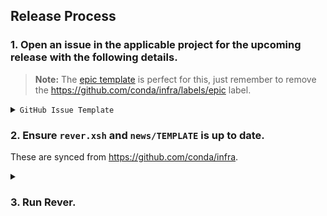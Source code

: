 <!-- These docs are updated and synced from https://github.com/conda/infra -->

## Release Process

[epic template]: issues/new?assignees=&labels=epic&template=epic.yml
[rever docs]: https://regro.github.io/rever-docs
[compare]: compare
[release notes]: releases/new

### 1. Open an issue in the applicable project for the upcoming release with the following details.

> **Note:**
> The [epic template][epic template] is perfect for this, just remember to remove the https://github.com/conda/infra/labels/epic label.

<details>
<summary><code>GitHub Issue Template</code></summary>

```markdown
### Summary

Placeholder for `conda 22.9.0` release.

### Tasks

[milestone]: https://github.com/conda/conda/milestone/56
[releases]: https://github.com/conda/conda/releases
[main]: https://github.com/AnacondaRecipes/conda-feedstock
[conda-forge]: https://github.com/conda-forge/conda-feedstock

- [ ] [Complete outstanding PRs][milestone]
- [ ] Create release PR
    - See release process https://github.com/conda/infra/issues/541
- [ ] [Publish Release][releases]
- [ ] Create/update `22.9.x` branch
- [ ] Feedstocks
    - [ ] Bump version [Anaconda's main][main]
    - [ ] Bump version [conda-forge][conda-forge]
    - Link any other feedstock PRs that are necessary
- [ ] Handoff to the Anaconda packaging team
- [ ] Announce release
    - [ ] Slack
    - [ ] Twitter
```

</details>


### 2. Ensure `rever.xsh` and `news/TEMPLATE` is up to date.

These are synced from https://github.com/conda/infra.

<details>
<summary><h3>3. Run Rever.</h3></summary>

Currently, there are only 2 activities we use rever for, (1) aggregating the authors and (2) updating the changelog. Aggregating the authors can be an error-prone process and also suffers from builtin race conditions (i.e. to generate an updated `.authors.yml` we need an updated `.mailmap` but to have an updated `.mailmap` we need an updated `.authors.yml`). This is why the following steps are very heavy-handed (and potentially repetitive) in running rever commands, undoing commits, squashing/reordering commits, etc.

1. Install [`rever`][rever docs] and activate the environment:

    ```bash
    $ conda create -n rever conda-forge::rever
    $ conda activate rever
    (rever) $
    ```

2. Clone and `cd` into the repository if you haven't done so already:

    ```bash
    (rever) $ git clone git@github.com:conda/conda.git
    (rever) $ cd conda
    ```

2. Create a release branch:

    ```bash
    (rever) $ git checkout -b release-22.9.0
    ```

2. Run `rever --activities authors`:

    > **Note:**
    > Include `--force` when re-running any rever commands for the same `<VERSION>`, otherwise, rever will skip the activity and no changes will be made (i.e., rever remembers if an activity has been run for a given version).

    ```bash
    (rever) $ rever --activities authors <VERSION> [--force]
    ```

    - If rever finds that any of the authors are not correctly represented in `.authors.yml` it will produce an error, if the author that the error pertains to is:
        - **a new contributor**: the snippet suggested by rever should be added to the `.authors.yml` file.
        - **an existing contributor**, a result of using a new name/email combo: find the existing author in `.authors.yml` and add the new name/email combo to that author's `aliases` and `alterative_emails`.

    - Once you have successfully run `rever --activities authors` with no errors, review the commit made by rever. This commit will contain updates to one or more of the author files (`.authors.yml`, `.mailmap`, and `AUTHORS.md`). Due to the race condition between `.authors.yml` and `.mailmap` we want to extract changes made to any of the following keys in `.authors.yml` and commit them separately from the other changes in the rever commit:
        -  `name`
        -  `email`
        -  `github`
        -  `aliases`
        -  `alternate_emails`

      Other keys (e.g., `num_commits` and `first_commit`) do not need to be included in this separate commit as they will be overwritten by rever.

    - Here's a sample run where we undo the commit made by revert in order to commit the changes to `.authors.yml` separately:

        ```bash
        (rever) $ rever --activities authors 22.9.0 --force

        # changes were made to .authors.yml as per the prior bullet
        (rever) $ git diff --name-only HEAD HEAD~1
        .authors.yml
        .mailmap
        AUTHORS.md

        # undo commit
        (rever) $ git reset HEAD~1 --soft

        # undo changes made to everything except .authors.yml
        (rever) $ git restore .mailmap AUTHORS.md
        ```

    - Commit these changes to `.authors.yml`:

        ```bash
        (rever) $ git add .
        (rever) $ git commit -m "Updated .authors.yml"
        ```

    - Rerun `rever --activities authors` and finally check that your `.mailmap` is correct by running:

        ```bash
        git shortlog -se
        ```

      Compare this list with `AUTHORS.md`, if they have any discrepancies, additional modifications to `.authors.yml` is needed, so repeat the above steps as needed.

    - Once you are pleased with how the author files we want to undo the revert commit and commit the `.mailmap` changes separately:

        ```bash
        # undo commit (but preserve changes)
        (rever) $ git reset --soft HEAD~1

        # undo changes made to everything except .mailmap
        (rever) $ git restore .authors.yml AUTHORS.md
        ```

    - Commit these changes to `.mailmap`:

        ```bash
        (rever) $ git add .
        (rever) $ git commit -m "Updated .mailmap"
        ```

    - Continue repeating the above processes until the `.authors.yml` and `.mailmap` are corrected to your liking. After completing this, you will have at most two commits on your release branch:

        ```bash
        (rever) $ git cherry -v main
        + 86957814cf235879498ed7806029b8ff5f400034 Updated .authors.yml
        + 3ec7491f2f58494a62f1491987d66f499f8113ad Updated .mailmap
        ```


4. Review news snippets (ensure they are all using the correct Markdown format, **not** reStructuredTest) and add additional snippets for undocumented PRs/changes as necessary.

    > **Note:**
    > We've found it useful to name news snippets with the following format: `<PR #>-<DESCRIPTIVE SLUG>`.
    >
    > We've also found that we like to include the PR #s inline with the text itself, e.g.:
    >
    > ```markdown
    > ### Enhancements
    >
    > * Add `win-arm64` as a known platform (subdir). (#11778)
    > ```

    - I find it helpful to use [GitHub's compare view][compare] to review what changes are to be included in this release.

    - Add a new news snippet for any PRs of importance that are missing.

    - Commit these changes to news snippets:

        ```bash
        (rever) $ git add .
        (rever) $ git commit -m "Updated news"
        ```

    - After completing this, you will have at most three commits on your release branch:

        ```bash
        (rever) $ git cherry -v main
        + 86957814cf235879498ed7806029b8ff5f400034 Updated .authors.yml
        + 3ec7491f2f58494a62f1491987d66f499f8113ad Updated .mailmap
        + 432a9e1b41a3dec8f95a7556632f9a93fdf029fd Updated news
        ```

5. Run `rever --activities changelog`:

    > **Note:**
    > This has previously been a notoriously fickle step (likely due to incorrect regex patterns in the `rever.xsh` config file and missing `github` keys in `.authors.yml`) so beware of potential hiccups. If this fails, it's highly likely to be an innocent issue.

    ```bash
    (rever) $ rever --activities changelog <VERSION> [--force]
    ```

    - Any necessary modifications to `.authors.yml`, `.mailmap`, or the news snippets themselves should be amended to the previous commits.

    - Once you have successfully run `rever --activities changelog` with no errors simply revert the last commit:

        ```bash
        # undo commit (and discard changes)
        (rever) $ git reset --hard HEAD~1
        ```

    - After completing this, you will have at most three commits on your release branch:

        ```bash
        (rever) $ git cherry -v main
        + 86957814cf235879498ed7806029b8ff5f400034 Updated .authors.yml
        + 3ec7491f2f58494a62f1491987d66f499f8113ad Updated .mailmap
        + 432a9e1b41a3dec8f95a7556632f9a93fdf029fd Updated news
        ```

6. Now that we have successfully run the activities separately, we wish to run both together. This will ensure that the contributor list, a side-effect of the authors activity, is included in the changelog activity.

    ```bash
    (rever) $ rever <VERSION> [--force]
    ```

    - After completing this, you will have at most five commits on your release branch:

        ```bash
        (rever) $ git cherry -v main
        + 86957814cf235879498ed7806029b8ff5f400034 Updated .authors.yml
        + 3ec7491f2f58494a62f1491987d66f499f8113ad Updated .mailmap
        + 432a9e1b41a3dec8f95a7556632f9a93fdf029fd Updated news
        + a5c0db938893d2c12cab12a1f7eb3e646ed80373 Updated authorship for 22.9.0
        + 5e95169d0df4bcdc2da9a6ba4a2561d90e49f75d Updated CHANGELOG for 22.9.0
        ```

7. Since rever does not include stats on first-time contributors, we will need to add this manually.

    - Use [GitHub's auto-generated release notes][release notes] to get a list of all new contributors (and their first PR) and manually update the contributor list in `CHANGELOG.md`.

    - Commit these final changes:

        ```bash
        (rever) $ git add .
        (rever) $ git commit -m "Added first contributions"
        ```

    - After completing this, you will have at most six commits on your release branch:

        ```bash
        (rever) $ git cherry -v main
        + 86957814cf235879498ed7806029b8ff5f400034 Updated .authors.yml
        + 3ec7491f2f58494a62f1491987d66f499f8113ad Updated .mailmap
        + 432a9e1b41a3dec8f95a7556632f9a93fdf029fd Updated news
        + a5c0db938893d2c12cab12a1f7eb3e646ed80373 Updated authorship for 22.9.0
        + 5e95169d0df4bcdc2da9a6ba4a2561d90e49f75d Updated CHANGELOG for 22.9.0
        + 93fdf029fd4cf235872c12cab12a1f7e8f95a755 Added first contributions
        ```

8. Push this release branch and open the release PR:

    ```bash
    (rever) $ git push -u upstream release-22.9.0
    ```

</details>
